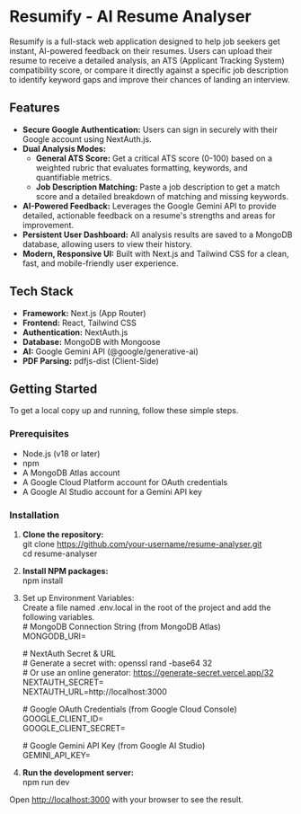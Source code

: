 # **Resumify \- AI Resume Analyser**

Resumify is a full-stack web application designed to help job seekers get instant, AI-powered feedback on their resumes. Users can upload their resume to receive a detailed analysis, an ATS (Applicant Tracking System) compatibility score, or compare it directly against a specific job description to identify keyword gaps and improve their chances of landing an interview.

## **Features**

* **Secure Google Authentication:** Users can sign in securely with their Google account using NextAuth.js.  
* **Dual Analysis Modes:**  
  * **General ATS Score:** Get a critical ATS score (0-100) based on a weighted rubric that evaluates formatting, keywords, and quantifiable metrics.  
  * **Job Description Matching:** Paste a job description to get a match score and a detailed breakdown of matching and missing keywords.  
* **AI-Powered Feedback:** Leverages the Google Gemini API to provide detailed, actionable feedback on a resume's strengths and areas for improvement.  
* **Persistent User Dashboard:** All analysis results are saved to a MongoDB database, allowing users to view their history.  
* **Modern, Responsive UI:** Built with Next.js and Tailwind CSS for a clean, fast, and mobile-friendly user experience.

## **Tech Stack**

* **Framework:** Next.js (App Router)  
* **Frontend:** React, Tailwind CSS  
* **Authentication:** NextAuth.js  
* **Database:** MongoDB with Mongoose  
* **AI:** Google Gemini API (@google/generative-ai)  
* **PDF Parsing:** pdfjs-dist (Client-Side)

## **Getting Started**

To get a local copy up and running, follow these simple steps.

### **Prerequisites**

* Node.js (v18 or later)  
* npm  
* A MongoDB Atlas account  
* A Google Cloud Platform account for OAuth credentials  
* A Google AI Studio account for a Gemini API key

### **Installation**

1. **Clone the repository:**  
   git clone https://github.com/your-username/resume-analyser.git  
   cd resume-analyser

2. **Install NPM packages:**  
   npm install

3. Set up Environment Variables:  
   Create a file named .env.local in the root of the project and add the following variables.  
   \# MongoDB Connection String (from MongoDB Atlas)  
   MONGODB\_URI=

   \# NextAuth Secret & URL  
   \# Generate a secret with: openssl rand \-base64 32  
   \# Or use an online generator: https://generate-secret.vercel.app/32  
   NEXTAUTH\_SECRET=  
   NEXTAUTH\_URL=http://localhost:3000

   \# Google OAuth Credentials (from Google Cloud Console)  
   GOOGLE\_CLIENT\_ID=  
   GOOGLE\_CLIENT\_SECRET=

   \# Google Gemini API Key (from Google AI Studio)  
   GEMINI\_API\_KEY=

4. **Run the development server:**  
   npm run dev

Open [http://localhost:3000](https://www.google.com/search?q=http://localhost:3000) with your browser to see the result.